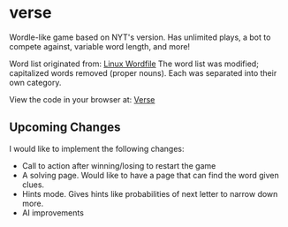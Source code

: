 # verse

Wordle-like game based on NYT's version. Has unlimited plays, a bot to compete against, variable word length, and more! 

Word list originated from: [Linux Wordfile](https://users.cs.duke.edu/~ola/ap/linuxwords)
The word list was modified; capitalized words removed (proper nouns). Each was separated into their own category.

View the code in your browser at: [Verse](https://jtpeller.github.io/verse)

## Upcoming Changes

I would like to implement the following changes:
 - Call to action after winning/losing to restart the game
 - A solving page. Would like to have a page that can find the word given clues.
 - Hints mode. Gives hints like probabilities of next letter to narrow down more.
 - AI improvements
